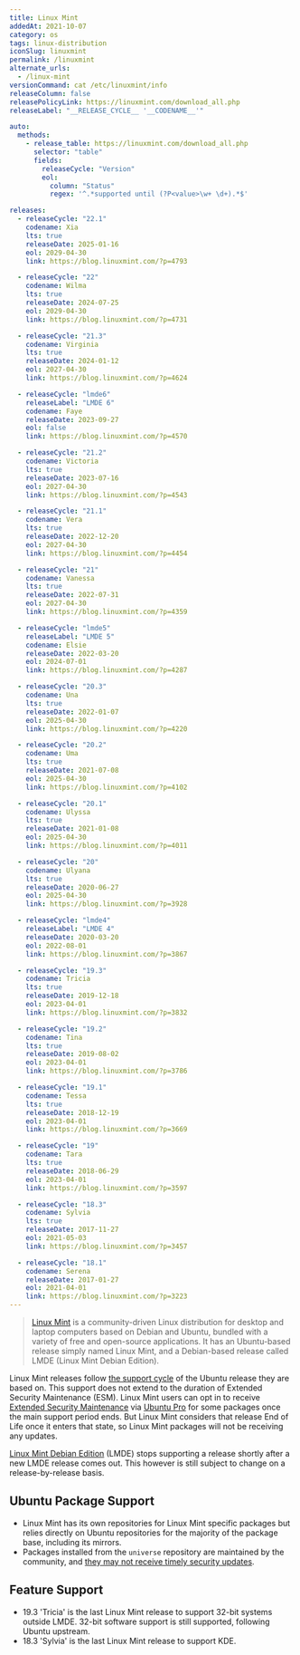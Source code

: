 ```yaml
---
title: Linux Mint
addedAt: 2021-10-07
category: os
tags: linux-distribution
iconSlug: linuxmint
permalink: /linuxmint
alternate_urls:
  - /linux-mint
versionCommand: cat /etc/linuxmint/info
releaseColumn: false
releasePolicyLink: https://linuxmint.com/download_all.php
releaseLabel: "__RELEASE_CYCLE__ '__CODENAME__'"

auto:
  methods:
    - release_table: https://linuxmint.com/download_all.php
      selector: "table"
      fields:
        releaseCycle: "Version"
        eol:
          column: "Status"
          regex: '^.*supported until (?P<value>\w+ \d+).*$'

releases:
  - releaseCycle: "22.1"
    codename: Xia
    lts: true
    releaseDate: 2025-01-16
    eol: 2029-04-30
    link: https://blog.linuxmint.com/?p=4793

  - releaseCycle: "22"
    codename: Wilma
    lts: true
    releaseDate: 2024-07-25
    eol: 2029-04-30
    link: https://blog.linuxmint.com/?p=4731

  - releaseCycle: "21.3"
    codename: Virginia
    lts: true
    releaseDate: 2024-01-12
    eol: 2027-04-30
    link: https://blog.linuxmint.com/?p=4624

  - releaseCycle: "lmde6"
    releaseLabel: "LMDE 6"
    codename: Faye
    releaseDate: 2023-09-27
    eol: false
    link: https://blog.linuxmint.com/?p=4570

  - releaseCycle: "21.2"
    codename: Victoria
    lts: true
    releaseDate: 2023-07-16
    eol: 2027-04-30
    link: https://blog.linuxmint.com/?p=4543

  - releaseCycle: "21.1"
    codename: Vera
    lts: true
    releaseDate: 2022-12-20
    eol: 2027-04-30
    link: https://blog.linuxmint.com/?p=4454

  - releaseCycle: "21"
    codename: Vanessa
    lts: true
    releaseDate: 2022-07-31
    eol: 2027-04-30
    link: https://blog.linuxmint.com/?p=4359

  - releaseCycle: "lmde5"
    releaseLabel: "LMDE 5"
    codename: Elsie
    releaseDate: 2022-03-20
    eol: 2024-07-01
    link: https://blog.linuxmint.com/?p=4287

  - releaseCycle: "20.3"
    codename: Una
    lts: true
    releaseDate: 2022-01-07
    eol: 2025-04-30
    link: https://blog.linuxmint.com/?p=4220

  - releaseCycle: "20.2"
    codename: Uma
    lts: true
    releaseDate: 2021-07-08
    eol: 2025-04-30
    link: https://blog.linuxmint.com/?p=4102

  - releaseCycle: "20.1"
    codename: Ulyssa
    lts: true
    releaseDate: 2021-01-08
    eol: 2025-04-30
    link: https://blog.linuxmint.com/?p=4011

  - releaseCycle: "20"
    codename: Ulyana
    lts: true
    releaseDate: 2020-06-27
    eol: 2025-04-30
    link: https://blog.linuxmint.com/?p=3928

  - releaseCycle: "lmde4"
    releaseLabel: "LMDE 4"
    releaseDate: 2020-03-20
    eol: 2022-08-01
    link: https://blog.linuxmint.com/?p=3867

  - releaseCycle: "19.3"
    codename: Tricia
    lts: true
    releaseDate: 2019-12-18
    eol: 2023-04-01
    link: https://blog.linuxmint.com/?p=3832

  - releaseCycle: "19.2"
    codename: Tina
    lts: true
    releaseDate: 2019-08-02
    eol: 2023-04-01
    link: https://blog.linuxmint.com/?p=3786

  - releaseCycle: "19.1"
    codename: Tessa
    lts: true
    releaseDate: 2018-12-19
    eol: 2023-04-01
    link: https://blog.linuxmint.com/?p=3669

  - releaseCycle: "19"
    codename: Tara
    lts: true
    releaseDate: 2018-06-29
    eol: 2023-04-01
    link: https://blog.linuxmint.com/?p=3597

  - releaseCycle: "18.3"
    codename: Sylvia
    lts: true
    releaseDate: 2017-11-27
    eol: 2021-05-03
    link: https://blog.linuxmint.com/?p=3457

  - releaseCycle: "18.1"
    codename: Serena
    releaseDate: 2017-01-27
    eol: 2021-04-01
    link: https://blog.linuxmint.com/?p=3223
---
```


> [Linux Mint](https://linuxmint.com/) is a community-driven Linux distribution for desktop and
> laptop computers based on Debian and Ubuntu, bundled with a variety of free and open-source
> applications. It has an Ubuntu-based release simply named Linux Mint, and a Debian-based release
> called LMDE (Linux Mint Debian Edition).

Linux Mint releases follow [the support cycle](https://linuxmint.com/download_all.php) of the
Ubuntu release they are based on. This support does not extend to the duration of Extended Security
Maintenance (ESM). Linux Mint users can opt in to receive [Extended Security Maintenance](https://ubuntu.com/security/esm)
via [Ubuntu Pro](https://ubuntu.com/pro) for some packages once the main support period ends.
But Linux Mint considers that release End of Life once it enters that state, so Linux Mint packages
will not be receiving any updates.

[Linux Mint Debian Edition](https://www.linuxmint.com/download_lmde.php) (LMDE) stops supporting a
release shortly after a new LMDE release comes out. This however is still subject to change on a
release-by-release basis.

## Ubuntu Package Support

- Linux Mint has its own repositories for Linux Mint specific packages but relies directly on
  Ubuntu repositories for the majority of the package base, including its mirrors.
- Packages installed from the `universe` repository are maintained by the community, and [they may
  not receive timely security updates](https://help.ubuntu.com/community/Repositories#Universe).

## Feature Support

- 19.3 'Tricia' is the last Linux Mint release to support 32-bit systems outside LMDE.
  32-bit software support is still supported, following Ubuntu upstream.
- 18.3 'Sylvia' is the last Linux Mint release to support KDE.
